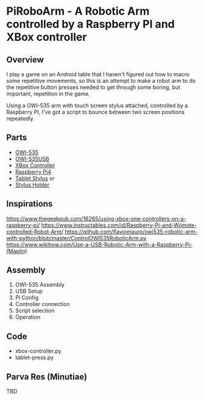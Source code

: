 # PiRoboArm - A Robotic Arm controlled by a Raspberry PI and XBox controller

## Overview

I play a game on an Android table that I haven't figured out how to macro some repetitive movements, so this is an attempt to make a robot arm to do the repetitive button presses needed to get through some boring, but important, repetition in the game.

Using a OWI-535 arm with touch screen stylus attached, controlled by a Raspberry PI, I've got a script to bounce between two screen positions repeatedly.

## Parts

* [OWI-535](https://www.amazon.com/gp/product/B0017OFRCY)
* [OWI-535USB](https://owirobot.com/usb-interface-for-robotic-arm-edge/)
* [XBox Controller](https://www.microsoft.com/en-us/p/xbox-wireless-controller-red/94cgp40rdp2b)
* [Raspberry Pi4](https://www.canakit.com/raspberry-pi-4-4gb.html)
* [Tablet Stylus](https://www.amazon.com/AmazonBasics-Executive-Stylus-Touchscreen-Devices/dp/B004GCJEZU)
or
* [Stylus Holder](https://www.robotshop.com/en/uarm-pen-holder-stylus.html)

## Inspirations

<https://www.thegeekpub.com/16265/using-xbox-one-controllers-on-a-raspberry-pi/>
<https://www.instructables.com/id/Raspberry-Pi-and-Wiimote-controlled-Robot-Arm/>
<https://github.com/flaviomauro/owi535-robotic-arm-with-python/blob/master/ControlOWI535RoboticArm.py>
<https://www.wikihow.com/Use-a-USB-Robotic-Arm-with-a-Raspberry-Pi-(Maplin)>

## Assembly

1. OWI-535 Assembly
2. USB Setup
3. Pi Config
4. Controller connection
5. Script selection
6. Operation

## Code

* xbox-controller.py
* tablet-press.py

## Parva Res (Minutiae)

TBD
